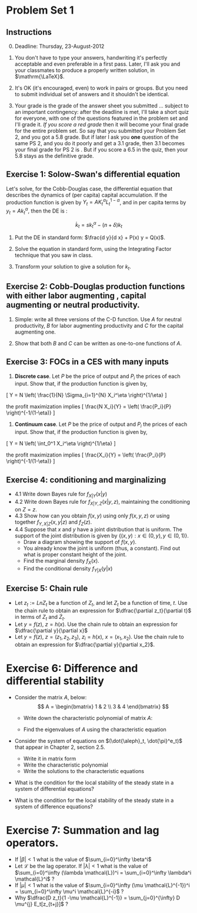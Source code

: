 Problem Set 1
========================================================

## Instructions

0. Deadline: Thursday, 23-August-2012

1. You don't have to type your answers, handwriting it's perfectly acceptable and even preferable in a first pass. Later, I'll ask you and your classmates to produce a properly written solution, in $\mathrm{\LaTeX}$.

2. It's OK (it's encouraged, even) to work in pairs or groups. But you need to submit individual set of answers and it shouldn't be identical.

3. Your grade is the grade of the answer sheet you submitted ... subject to an important contingency: after the deadline is met, I'll take a short quiz for everyone, with one of the questions featured in the problem set and I'll grade it. *If you score a red grade* then it will become your final grade for the entire problem set. So say that you submitted your Problem Set 2, and you got a 5.8 grade. But if later I ask you **one** question of the same PS 2, and you do it poorly and get a 3.1 grade, then 3.1 becomes your final grade for PS 2 is . But if you score a 6.5 in the quiz, then your 5.8 stays as the definitive grade.


## Exercise 1: Solow-Swan's differential equation

Let's solve, for the Cobb-Douglas case, the differential equation that describes the dynamics of (per capita) capital accumulation. If the production function is given by $Y_t = A K_t^\alpha L_t^{1-\alpha}$, and in per capita terms by $y_t = A k_t^{\alpha}$, then the DE is :

$$
\begin{equation}\label{kdiffeq}
\dot{k}_t = s k_t^{\alpha} - (n + \delta) k_t
\end{equation}
$$


1. Put the DE in standard form: $\frac{d y}{d x} + P(x) y = Q(x)$.


2. Solve the equation in standard form, using the Integrating Factor technique that you saw in class.


3. Transform your solution to give a solution for $k_t$.

## Exercise 2: Cobb-Douglas production functions with either labor augmenting , capital augmenting or neutral productivity.

1. Simple: write all three versions of the C-D function. Use $A$ for neutral productivity, $B$ for labor augmenting productivity and $C$ for the capital augmenting one. 

2. Show that both $B$ and $C$ can be written as one-to-one functions of $A$. 

## Exercise 3: FOCs in a CES with many inputs

1. **Discrete case**. Let $P$ be the price of output and $P_i$ the prices of each input. Show that, if the production function is given by,

\[
Y = N \left( \frac{1}{N} \Sigma_{i=1}^{N} X_i^\eta \right)^{1/\eta} 
\]

the profit maximization implies
\[
\frac{N X_i}{Y} = \left( \frac{P_i}{P}  \right)^{-1/(1-\eta)} 
\]

1. **Continuum case**. Let $P$ be the price of output and $P_i$ the prices of each input. Show that, if the production function is given by,

\[
Y = N \left( \int_0^1 X_i^\eta \right)^{1/\eta} 
\]

the profit maximization implies
\[
\frac{X_i}{Y} = \left( \frac{P_i}{P}  \right)^{-1/(1-\eta)} 
\]

## Exercise 4: conditioning and marginalizing 

+ 4.1 Write down Bayes rule for $f_{X|Y}(x|y)$ 
+ 4.2 Write down Bayes rule for $f_{X|Y,Z}(x|y,z)$, maintaining the conditioning on $Z=z$.
+ 4.3 Show how  can you obtain $f(x,y)$ using only $f(x,y,z$) or using together $f_{Y,X|Z}(x,y|z)$ and $f_{Z}(z)$. 
+ 4.4 Suppose that $x$ and $y$ have a joint distribution that is uniform. The support of the joint distribution is given by $\{(x,y): x \in (0,y), y \in (0,1)\}$.
   - Draw a diagram showing the support of $f(x,y)$.
   - You already know the joint is uniform (thus, a constant). Find out what is proper constant height of the joint.
   - Find the marginal density  $f_X(x)$.
   - Find the conditional density $f_{Y|X}(y|x)$ 



## Exercise 5: Chain rule
+ Let $z_t := Ln Z_t$ be a function of $Z_t$, and let $Z_t$ be a function of time, $t$. Use the chain rule to obtain an expression for $\dfrac{\partial z_t}{\partial t}$ in terms of $Z_t$ and $\dot{Z}_t$.
+ Let $y=f(z)$, $z=h(x)$. Use the chain rule to obtain an expression for  $\dfrac{\partial y}{\partial x}$
+ Let $y=f(z)$, $z=(z_1,z_2,z_3)$, $z_i=h(x)$, $x=(x_1,x_2)$. Use the chain rule to obtain an expression for  $\dfrac{\partial y}{\partial x_2}$.

# Exercise 6: Difference and differential stability

- Consider the matrix $A$, below:
$$
A = \begin{bmatrix} 1 & 2 \\ 3 & 4 \end{bmatrix}
$$
   + Write down the characteristic polynomial of matrix $A$: 

   + Find the eigenvalues of $A$ using the characteristic equation
   
- Consider the system of equations on $(\dot{\aleph}_t, \dot{\pi}^e_t)$ that appear in Chapter 2, section 2.5.
    + Write it in matrix form
    + Write the characteristic polynomial
    + Write the solutions to the characteristic equations
    
- What is the condition for the local stability of the steady state in a system of differential equations?

- What is the condition for the local stability of the steady state in a system of difference equations?



# Exercise 7: Summation and lag operators.
+ If $|\beta|<1$ what is the value of $\sum_{i=0}^\infty \beta^i$
+ Let $\mathcal{L}$ be the lag operator. If $|\lambda|<1$ what is the value of $\sum_{i=0}^\infty (\lambda \mathcal{L})^i = \sum_{i=0}^\infty \lambda^i \mathcal{L}^i$ ?
+ If $|\mu|<1$ what is the value of $\sum_{i=0}^\infty (\mu \mathcal{L}^{-1})^i = \sum_{i=0}^\infty \mu^i \mathcal{L}^{-i}$ ?
+ Why $\dfrac{D z_t}{1 -\mu \mathcal{L}^{-1}} = \sum_{j=0}^{\infty} D \mu^{j} E_t[z_{t+j}]$ ? 
